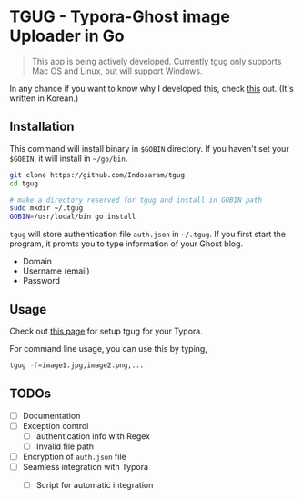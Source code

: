 # TGUG - Typora-Ghost image Uploader in Go

> This app is being actively developed. Currently tgug only supports Mac OS and Linux, but will support Windows.



In any chance if you want to know why I developed this, check [this](https://devbull.xyz/tgug/) out. (It's written in Korean.)



## Installation

This command will install binary in `$GOBIN` directory. If you haven't set your `$GOBIN`, it will install in `~/go/bin`.  

```bash
git clone https://github.com/Indosaram/tgug
cd tgug

# make a directory reserved for tgug and install in GOBIN path
sudo mkdir ~/.tgug
GOBIN=/usr/local/bin go install
```

`tgug` will store authentication file `auth.json` in `~/.tgug`.  If you first start the program, it promts you to type information of your Ghost blog.

- Domain
- Username (email)
- Password



## Usage

Check out [this page](https://devbull.xyz/how-to-setup-tgug-with-typora/) for setup tgug for your Typora.

For command line usage, you can use this by typing,

```bash
tgug -f=image1.jpg,image2.png,...
```



## TODOs

- [ ] Documentation
- [ ] Exception control
  - [ ] authentication info with Regex
  - [ ] Invalid file path
- [ ] Encryption of `auth.json` file
- [ ] Seamless integration with Typora
  - [ ] Script for automatic integration

